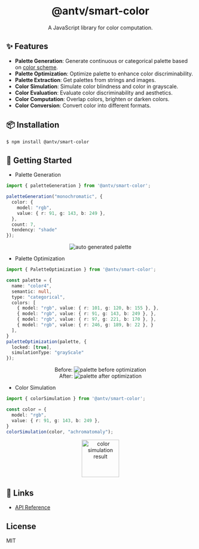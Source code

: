 <h1 align="center">
<b>@antv/smart-color</b>
</h1>

<div align="center">
A JavaScript library for color computation.
</div>

## ✨ Features

* **Palette Generation**: Generate continuous or categorical palette based on [color scheme](https://github.com/neoddish/color-palette-json-schema#colorschemetype).
* **Palette Optimization**: Optimize palette to enhance color discriminability.
* **Palette Extraction**: Get palettes from strings and images.
* **Color Simulation**: Simulate color blindness and color in grayscale.
* **Color Evaluation**: Evaluate color discriminability and aesthetics.
* **Color Computation**: Overlap colors, brighten or darken colors.
* **Color Conversion**: Convert color into different formats.

## 📦 Installation

```bash
$ npm install @antv/smart-color
```

## 🔨 Getting Started

* Palette Generation

```ts
import { paletteGeneration } from '@antv/smart-color';

paletteGeneration("monochromatic", {
  color: {
    model: "rgb",
    value: { r: 91, g: 143, b: 249 },
  },
  count: 7,
  tendency: "shade"
});
```

<div align="center">
  <img src="https://gw.alipayobjects.com/zos/antfincdn/vmwgZKfSZB/jieping2021-07-01%252520xiawu3.01.26.png" alt="auto generated palette">
</div>

* Palette Optimization

```ts
import { PaletteOptimization } from '@antv/smart-color';

const palette = {
  name: "color4",
  semantic: null,
  type: "categorical",
  colors: [
    { model: "rgb", value: { r: 101, g: 120, b: 155 }, },
    { model: "rgb", value: { r: 91, g: 143, b: 249 }, },
    { model: "rgb", value: { r: 97, g: 221, b: 170 }, },
    { model: "rgb", value: { r: 246, g: 189, b: 22 }, }
  ],
}
paletteOptimization(palette, {
  locked: [true],
  simulationType: "grayScale"
});
```

<div align="center">
  <div>
    <span>Before:</span>
    <img src="https://gw.alipayobjects.com/zos/antfincdn/jT0dtYywS8/jieping2021-07-01%252520xiawu3.24.42.png" alt="palette before optimization">
  </div>
  <div>
    After:
    <img src="https://gw.alipayobjects.com/zos/antfincdn/HCdz8Z8kr%26/jieping2021-07-01%252520xiawu3.24.29.png" alt="palette after optimization" >
  </div>
</div>

* Color Simulation

```ts
import { colorSimulation } from '@antv/smart-color';

const color = {
  model: "rgb",
  value: { r: 91, g: 143, b: 249 },
}
colorSimulation(color, "achromatomaly");
```

<div align="center">
  <img height=100 src="https://gw.alipayobjects.com/zos/antfincdn/fxjnaPrLZ6/jieping2021-07-01%252520xiawu3.11.52.png" alt="color simulation result">
</div>

## 🔗 Links

* [API Reference](./docs/api/readme.md)

## License

MIT
